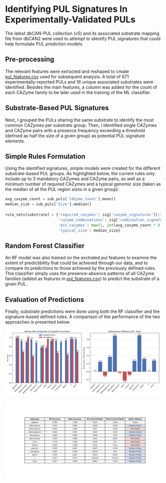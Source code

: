 # Identifying PUL Signatures In Experimentally-Validated PULs

The latest dbCAN-PUL collection (v5) and its associated substrate mapping file from dbCAN2 were used to attempt to identify PUL signatures that could help formulate PUL prediction models.  

## Pre-processing

The relevant features were extracted and reshaped to create [pul_features.csv](results/pul_features.csv) used for subsequent analysis. 
A total of 671 experimentally-reported PULs and 16 unique associated substrates were identified.
Besides the main features, a column was added for the count of each CAZyme family to be later used in the training of the ML classifier.

## Substrate-Based PUL Signatures 

Next, I grouped the PULs sharing the same substrate to identify the most common CAZymes per substrate group. Then, I identified single CAZymes and CAZyme pairs with a presence frequency exceeding a threshold (defined as half the size of a given group) as potential PUL signature elements. 

## Simple Rules Formulation

Using the identified signatures, simple models were created for the different substrate-based PUL groups. As highlighted below, the current rules only include up to 3 mandatory CAZymes and CAZyme pairs, as well as a minimum number of required CAZymes and a typical genomic size (taken as the median of all the PUL region sizes in a given group):

```python
avg_cazyme_count = sub_puls['CAZyme_Count'].mean()
median_size = sub_puls['Size'].median()
        
rule_sets[substrate] = {'required_cazymes': sig['cazyme_signatures'][:3] if sig['cazyme_signatures'] else [],
                        'cazyme_combinations': sig['combination_signatures'][:3] if sig['combination_signatures'] else [],
                        'min_cazymes': max(1, int(avg_cazyme_count * 0.5)),  # At least 50% of average
                        'typical_size': median_size}
```

## Random Forest Classifier 

An RF model was also trained on the exctrated pul features to examine the extent of predictibility that could be achieved through our data, and to compare its predictions to those achieved by the previously defined rules.
This classifier simply uses the presence-absence patterns of all CAZyme families (added as features in [pul_features.csv](results/pul_features.csv)) to predict the substrate of a given PUL.

## Evaluation of Predictions

Finally, substrate predictions were done using both the RF classifier and the signature-based defined rules. A comparison of the performance of the two approaches is presented below:

![](results/classifiers_comparison.png)

![](results/confusion_matrices_comparison.png)